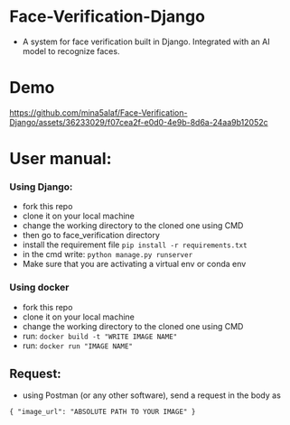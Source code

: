 # Face-Verification-Django
  - A system for face verification built in Django. Integrated with an AI model to recognize faces.

# Demo

https://github.com/mina5alaf/Face-Verification-Django/assets/36233029/f07cea2f-e0d0-4e9b-8d6a-24aa9b12052c

# User manual:
  ### Using Django:
  - fork this repo
  - clone it on your local machine
  - change the working directory to the cloned one using CMD
  - then go to face_verification directory
  - install the requirement file `pip install -r requirements.txt`
  - in the cmd write: `python manage.py runserver`
  - Make sure that you are activating a virtual env or conda env
  
  ### Using docker
  - fork this repo
  - clone it on your local machine
  - change the working directory to the cloned one using CMD
  - run: `docker build -t "WRITE IMAGE NAME"`
  - run: `docker run "IMAGE NAME"`
  
  ## Request:
  - using Postman (or any other software), send a request in the body as

  `{
  "image_url": "ABSOLUTE PATH TO YOUR IMAGE"
  }`
